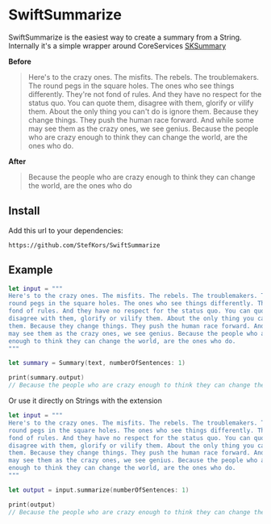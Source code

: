 # SwiftSummarize

SwiftSummarize is the easiest way to create a summary from a String. Internally it's a simple wrapper around CoreServices [SKSummary](https://developer.apple.com/documentation/coreservices/1446229-sksummarycreatewithstring)

**Before**
> Here's to the crazy ones. The misfits. The rebels. The troublemakers. The round pegs in the square holes. The ones who see things differently. They're not fond of rules. And they have no respect for the status quo. You can quote them, disagree with them, glorify or vilify them. About the only thing you can't do is ignore them. Because they change things. They push the human race forward. And while some may see them as the crazy ones, we see genius. Because the people who are crazy enough to think they can change the world, are the ones who do.

**After**
> Because the people who are crazy enough to think they can change the world, are the ones who do
## Install

Add this url to your dependencies:

```
https://github.com/StefKors/SwiftSummarize
```

## Example

```Swift
let input = """
Here's to the crazy ones. The misfits. The rebels. The troublemakers. The
round pegs in the square holes. The ones who see things differently. They're not
fond of rules. And they have no respect for the status quo. You can quote them,
disagree with them, glorify or vilify them. About the only thing you can't do is ignore
them. Because they change things. They push the human race forward. And while some
may see them as the crazy ones, we see genius. Because the people who are crazy
enough to think they can change the world, are the ones who do.  
"""

let summary = Summary(text, numberOfSentences: 1)

print(summary.output)
// Because the people who are crazy enough to think they can change the world, are the ones who do
```
Or use it directly on Strings with the extension
```Swift
let input = """
Here's to the crazy ones. The misfits. The rebels. The troublemakers. The
round pegs in the square holes. The ones who see things differently. They're not
fond of rules. And they have no respect for the status quo. You can quote them,
disagree with them, glorify or vilify them. About the only thing you can't do is ignore
them. Because they change things. They push the human race forward. And while some
may see them as the crazy ones, we see genius. Because the people who are crazy
enough to think they can change the world, are the ones who do.  
"""

let output = input.summarize(numberOfSentences: 1)

print(output)
// Because the people who are crazy enough to think they can change the world, are the ones who do
```
